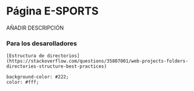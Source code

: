 # Página E-SPORTS

AÑADIR DESCRIPCIÓN

### Para los desarolladores


```
[Estructura de directorios](https://stackoverflow.com/questions/35807001/web-projects-folders-directories-structure-best-practices)
```
```
background-color: #222;
color: #fff;
```